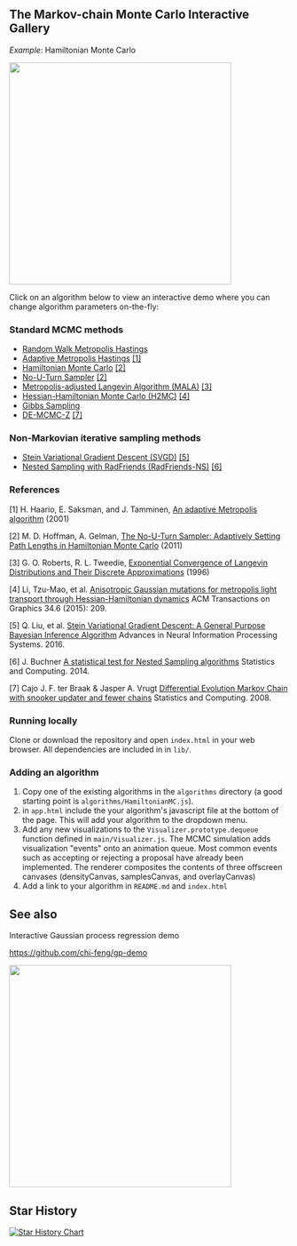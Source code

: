 ## The Markov-chain Monte Carlo Interactive Gallery

*Example*: Hamiltonian Monte Carlo

<a href="https://chi-feng.github.io/mcmc-demo/app.html?algorithm=HamiltonianMC&target=banana" target="_blank"><img src="https://raw.githubusercontent.com/chi-feng/mcmc-demo/master/docs/hmc.gif" width="400" /></a>

Click on an algorithm below to view an interactive demo where you can change algorithm parameters on-the-fly:

### Standard MCMC methods 
*   [Random Walk Metropolis Hastings](https://chi-feng.github.io/mcmc-demo/app.html?algorithm=RandomWalkMH&target=banana)
*   [Adaptive Metropolis Hastings](https://chi-feng.github.io/mcmc-demo/app.html?algorithm=AdaptiveMH&target=banana) [[1]](#ref-1)
*   [Hamiltonian Monte Carlo](https://chi-feng.github.io/mcmc-demo/app.html?algorithm=HamiltonianMC&target=banana) [[2]](#ref-2)
*   [No-U-Turn Sampler](https://chi-feng.github.io/mcmc-demo/app.html?algorithm=NaiveNUTS&target=banana) [[2]](#ref-2)
*   [Metropolis-adjusted Langevin Algorithm (MALA)](https://chi-feng.github.io/mcmc-demo/app.html?algorithm=MALA&target=banana) [[3]](#ref-3)
*   [Hessian-Hamiltonian Monte Carlo (H2MC)](https://chi-feng.github.io/mcmc-demo/app.html?algorithm=H2MC&target=banana) [[4]](#ref-4)
*   [Gibbs Sampling](https://chi-feng.github.io/mcmc-demo/app.html?algorithm=GibbsSampling&target=banana)
*   [DE-MCMC-Z](https://chi-feng.github.io/mcmc-demo/app.html?algorithm=DE-MCMC-Z&target=banana) [[7]](#ref-7)

### Non-Markovian iterative sampling methods
*   [Stein Variational Gradient Descent (SVGD)](https://chi-feng.github.io/mcmc-demo/app.html?algorithm=SVGD&target=banana&delay=0) [[5]](#ref-5)
*   [Nested Sampling with RadFriends (RadFriends-NS)](https://chi-feng.github.io/mcmc-demo/app.html?algorithm=RadFriends-NS&target=banana) [[6]](#ref-6)

### References

[1] H. Haario, E. Saksman, and J. Tamminen, [An adaptive Metropolis algorithm](http://projecteuclid.org/euclid.bj/1080222083) (2001)

[2] M. D. Hoffman, A. Gelman, [The No-U-Turn Sampler: Adaptively Setting Path Lengths in Hamiltonian Monte Carlo](http://arxiv.org/abs/1111.4246) (2011)

[3] G. O. Roberts, R. L. Tweedie, [Exponential Convergence of Langevin Distributions and Their Discrete Approximations](http://www2.stat.duke.edu/~scs/Courses/Stat376/Papers/Langevin/RobertsTweedieBernoulli1996.pdf) (1996)

[4] Li, Tzu-Mao, et al. [Anisotropic Gaussian mutations for metropolis light transport through Hessian-Hamiltonian dynamics](https://people.csail.mit.edu/tzumao/h2mc/) ACM Transactions on Graphics 34.6 (2015): 209.

[5] Q. Liu, et al. [Stein Variational Gradient Descent: A General Purpose Bayesian Inference Algorithm](http://www.cs.dartmouth.edu/~dartml/project.html?p=vgd) Advances in Neural Information Processing Systems. 2016.

[6] J. Buchner [A statistical test for Nested Sampling algorithms](https://arxiv.org/abs/1407.5459) Statistics and Computing. 2014.

[7] Cajo J. F. ter Braak & Jasper A. Vrugt [Differential Evolution Markov Chain with snooker updater and fewer chains](https://link.springer.com/article/10.1007/s11222-008-9104-9) Statistics and Computing. 2008.

### Running locally
Clone or download the repository and open `index.html` in your web browser. All dependencies are included in in `lib/`.

### Adding an algorithm
1. Copy one of the existing algorithms in the `algorithms` directory (a good starting point is `algorithms/HamiltonianMC.js`). 
1. in `app.html` include the your algorithm's javascript file at the bottom of the page. This will add your algorithm to the dropdown menu. 
1. Add any new visualizations to the `Visualizer.prototype.dequeue` function defined in `main/Visualizer.js`. The MCMC simulation adds visualization "events" onto an animation queue. Most common events such as accepting or rejecting a proposal have already been implemented. The renderer composites the contents of three offscreen canvases (densityCanvas, samplesCanvas, and overlayCanvas)
1. Add a link to your algorithm in `README.md` and `index.html`

## See also

Interactive Gaussian process regression demo

https://github.com/chi-feng/gp-demo

<a href="https://github.com/chi-feng/gp-demo"><img src="https://raw.githubusercontent.com/chi-feng/gp-demo/master/screenshot.png" width="400" /></a>

## Star History

<a href="https://star-history.com/#chi-feng/mcmc-demo&Date">
  <picture>
    <source media="(prefers-color-scheme: dark)" srcset="https://api.star-history.com/svg?repos=chi-feng/mcmc-demo&type=Date&theme=dark" />
    <source media="(prefers-color-scheme: light)" srcset="https://api.star-history.com/svg?repos=chi-feng/mcmc-demo&type=Date" />
    <img alt="Star History Chart" src="https://api.star-history.com/svg?repos=chi-feng/mcmc-demo&type=Date" />
  </picture>
</a>

